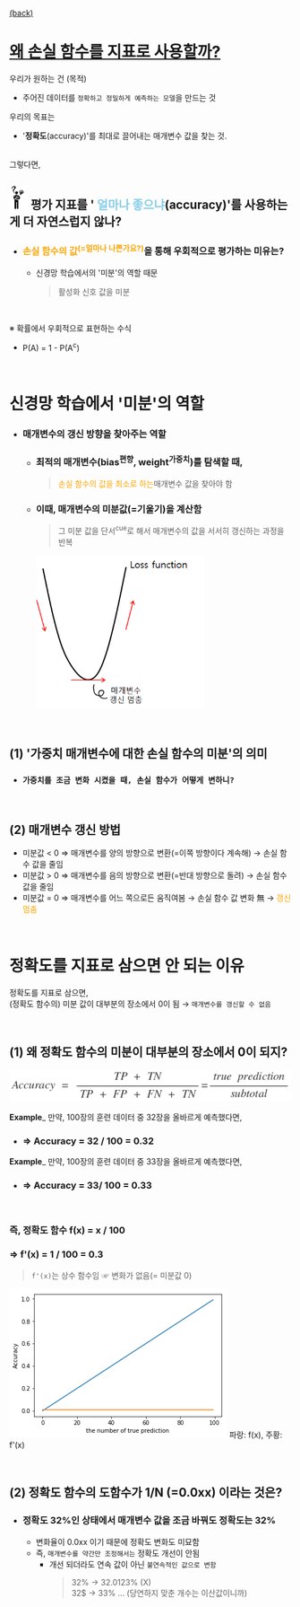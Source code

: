 [(back)](https://github.com/DoranLyong/DL_coding_master/tree/master/Self_tutorial/3_learning/MNIST_learning/2_loss_function)

# [왜 손실 함수를 지표로 사용할까?](https://blog.naver.com/cheeryun/221387314571)

우리가 원하는 건 (목적)
* 주어진 데이터를 ```정확하고 정밀하게 예측하는 모델```을 만드는 것

우리의 목표는 
* '<b>정확도</b>(accuracy)'를 최대로 끌어내는 매개변수 값을 찾는 것.

<br/>
그렇다면,

## <img src="6_but_why.png" width=33> 평가 지표를 '<span style="color:skyblue"> 얼마나 좋으냐</span>(accuracy)'를 사용하는게 더 자연스럽지 않나? <br/>
* ### <span style="color:orange">손실 함수의 값<sup>(=얼마나 나쁜가요?)</span>을 통해 우회적으로 평가하는 미유는?
    * 신경망 학습에서의 '미분'의 역할 때문 
        > 활성화 신호 값을 미분 

<br/>

※ 확률에서 우회적으로 표현하는 수식 
* P(A) = 1 - P(A<sup>c</sup>)

<br/>

# 신경망 학습에서 '미분'의 역할 
* ### 매개변수의 갱신 방향을 찾아주는 역할 

    * ### 최적의 매개변수(bias<sup>편향</sup>, weight<sup>가중치</sup>)를 탐색할 때, <br/>
        > <span style="color:orange">손실 함수의 값을 최소로 하는</span>매개변수 값을 찾아야 함  
    * ### 이때, 매개변수의 미분값(=기울기)을 계산함
        > 그 미분 값을 단서<sup>cue</sup>로 해서 매개변수의 값을 서서히 갱신하는 과정을 반복 

        <img src="loss_func.png" width=300>

<br/>

## (1) '가중치 매개변수에 대한 손실 함수의 미분'의 의미 
* ### ```가중치를 조금 변화 시켰을 때, 손실 함수가 어떻게 변하니?```

<br/>

## (2) 매개변수 갱신 방법 
* 미분값 < 0  ⇒ 매개변수를 양의 방향으로 변환(=이쪽 방향이다 계속해) → 손실 함수 값을 줄임
* 미분값 > 0  ⇒ 매개변수를 음의 방향으로 변환(=반대 방향으로 돌려) → 손실 함수 값을 줄임 
* 미분값 = 0 ⇒  매개변수를 어느 쪽으로든 움직여봄 → 손실 함수 값 변화 無 →  <span style="color:orange">갱신 멈춤 </span>

<br/>

# 정확도를 지표로 삼으면 안 되는 이유 
정확도를 지표로 삼으면, <br/>
(정확도 함수의) 미분 값이 대부분의 장소에서 0이 됨 → ```매개변수를 갱신할 수 없음```

<br/>

## (1) 왜 정확도 함수의 미분이 대부분의 장소에서 0이 되지?

<img src="accuracy.png" >

<b>Example</b>_ 만약, 100장의 훈련 데이터 중 32장을 올바르게 예측했다면, 
* ### ⇒ Accuracy = 32 / 100 = 0.32 

<b>Example</b>_ 만약, 100장의 훈련 데이터 중 33장을 올바르게 예측했다면, 
*  ### ⇒ Accuracy = 33/ 100 = 0.33 

<br/>

### 즉, 정확도 함수 f(x) = x / 100 

### ⇒ f'(x) = 1 / 100 = 0.3
> ```f'(x)```는 상수 함수임 ☞ 변화가 없음(= 미분값 0) 

<img src="acc_func.png"> 파랑: f(x), 주황: f'(x)

<br/>

## (2) 정확도 함수의 도함수가 1/N (=0.0xx) 이라는 것은?
* ### 정확도 32%인 상태에서 매개변수 값을 조금 바꿔도 정확도는 32% 
    * 변화율이 0.0xx 이기 때문에 정확도 변화도 미묘함 
    * 즉, ```매개변수를 약간만 조정해서는``` 정확도 개선이 안됨 
        * 개선 되더라도 연속 값이 아닌 ```불연속적인 값으로 변함```
            > 32% → 32.0123% (X) <br/>
            > 32$ → 33% ... (당연하지 맞춘 개수는 이산값이니까)